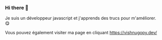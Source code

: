 ### Hi there 👋

Je suis un développeur javascript et j'apprends des trucs pour m'améliorer. 😋

Vous pouvez également visiter ma page en cliquant
https://vishnugopy.dev/
